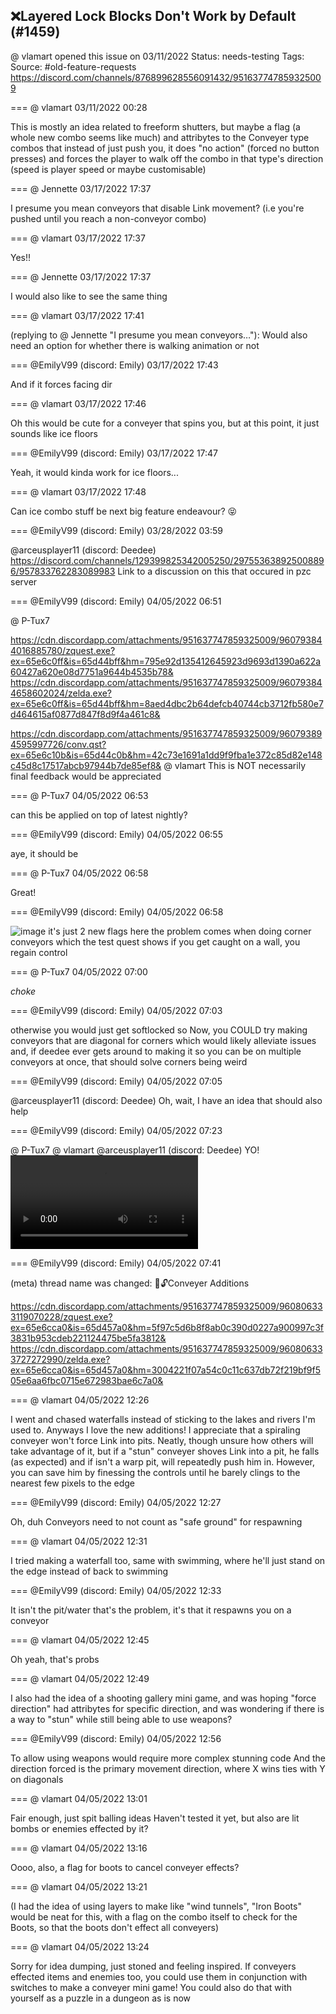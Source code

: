 ## ❌Layered Lock Blocks Don't Work by Default (#1459)
@ vlamart opened this issue on 03/11/2022
Status: needs-testing
Tags: 
Source: #old-feature-requests https://discord.com/channels/876899628556091432/951637747859325009


=== @ vlamart 03/11/2022 00:28

This is mostly an idea related to freeform shutters, but maybe a flag (a whole new combo seems like much) and attribytes to the Conveyer type combos that instead of just push you, it does "no action" (forced no button presses) and forces the player to walk off the combo in that type's direction (speed is player speed or maybe customisable)

=== @ Jennette 03/17/2022 17:37

I presume you mean conveyors that disable Link movement? (i.e you're pushed until you reach a non-conveyor combo)

=== @ vlamart 03/17/2022 17:37

Yes!!

=== @ Jennette 03/17/2022 17:37

I would also like to see the same thing

=== @ vlamart 03/17/2022 17:41

(replying to @ Jennette "I presume you mean conveyors…"): Would also need an option for whether there is walking animation or not

=== @EmilyV99 (discord: Emily) 03/17/2022 17:43

And if it forces facing dir

=== @ vlamart 03/17/2022 17:46

Oh this would be cute for a conveyer that spins you, but at this point, it just sounds like ice floors

=== @EmilyV99 (discord: Emily) 03/17/2022 17:47

Yeah, it would kinda work for ice floors...

=== @ vlamart 03/17/2022 17:48

Can ice combo stuff be next big feature endeavour? 😝

=== @EmilyV99 (discord: Emily) 03/28/2022 03:59

@arceusplayer11 (discord: Deedee)
https://discord.com/channels/129399825342005250/297553638925008896/957833762283089983
Link to a discussion on this that occured in pzc server

=== @EmilyV99 (discord: Emily) 04/05/2022 06:51

@ P-Tux7

https://cdn.discordapp.com/attachments/951637747859325009/960793844016885780/zquest.exe?ex=65e6c0ff&is=65d44bff&hm=795e92d135412645923d9693d1390a622a60427a620e08d7751a9644b4535b78&
https://cdn.discordapp.com/attachments/951637747859325009/960793844658602024/zelda.exe?ex=65e6c0ff&is=65d44bff&hm=8aed4dbc2b64defcb40744cb3712fb580e7d464615af0877d847f8d9f4a461c8&

https://cdn.discordapp.com/attachments/951637747859325009/960793894595997726/conv.qst?ex=65e6c10b&is=65d44c0b&hm=42c73e1691a1dd9f9fba1e372c85d82e148c45d8c17517abcb97944b7de85ef8&
@ vlamart
This is NOT necessarily final
feedback would be appreciated

=== @ P-Tux7 04/05/2022 06:53

can this be applied on top of latest nightly?

=== @EmilyV99 (discord: Emily) 04/05/2022 06:55

aye, it should be

=== @ P-Tux7 04/05/2022 06:58

Great!

=== @EmilyV99 (discord: Emily) 04/05/2022 06:58


![image](https://cdn.discordapp.com/attachments/951637747859325009/960795634305232907/unknown.png?ex=65e6c2a9&is=65d44da9&hm=4de385531ae371f7710d747e617f425383d7499c5c2f089cba2cd13ec5455ad1&)
it's just 2 new flags here
the problem comes when doing corner conveyors
which the test quest shows
if you get caught on a wall, you regain control

=== @ P-Tux7 04/05/2022 07:00

*choke*

=== @EmilyV99 (discord: Emily) 04/05/2022 07:03

otherwise you would just get softlocked
so
Now, you COULD try making conveyors that are diagonal for corners
which would likely alleviate issues
and, if deedee ever gets around to making it so you can be on multiple conveyors at once, that should solve corners being weird

=== @EmilyV99 (discord: Emily) 04/05/2022 07:05

@arceusplayer11 (discord: Deedee)
Oh, wait, I have an idea
that should also help

=== @EmilyV99 (discord: Emily) 04/05/2022 07:23

@ P-Tux7 @ vlamart @arceusplayer11 (discord: Deedee) YO!
![image](https://cdn.discordapp.com/attachments/951637747859325009/960801794110410792/Smarter_Conveyors.mp4?ex=65e6c866&is=65d45366&hm=c0ecef419da14afbb81d805891492e01deca8af66bbe247b92ec46db9df9fe20&)

=== @EmilyV99 (discord: Emily) 04/05/2022 07:41

(meta) thread name was changed: 💊🔓Conveyer Additions

https://cdn.discordapp.com/attachments/951637747859325009/960806333119070228/zquest.exe?ex=65e6cca0&is=65d457a0&hm=5f97c5d6b8f8ab0c390d0227a900997c3f3831b953cdeb221124475be5fa3812&
https://cdn.discordapp.com/attachments/951637747859325009/960806333727272990/zelda.exe?ex=65e6cca0&is=65d457a0&hm=3004221f07a54c0c11c637db72f219bf9f505e6aa6fbc0715e672983bae6c7a0&

=== @ vlamart 04/05/2022 12:26

I went and chased waterfalls instead of sticking to the lakes and rivers I'm used to.  Anyways I love the new additions! I appreciate that a spiraling conveyer won't force Link into pits. Neatly, though unsure how others will take advantage of it, but if a "stun" conveyer shoves Link into a pit, he falls (as expected) and if isn't a warp pit, will repeatedly push him in. However, you can save him by finessing the controls until he barely clings to the nearest few pixels to the edge

=== @EmilyV99 (discord: Emily) 04/05/2022 12:27

Oh, duh
Conveyors need to not count as "safe ground" for respawning

=== @ vlamart 04/05/2022 12:31

I tried making a waterfall too, same with swimming, where he'll just stand on the edge instead of back to swimming

=== @EmilyV99 (discord: Emily) 04/05/2022 12:33

It isn't the pit/water that's the problem, it's that it respawns you on a conveyor

=== @ vlamart 04/05/2022 12:45

Oh yeah, that's probs

=== @ vlamart 04/05/2022 12:49

I also had the idea of a shooting gallery mini game, and was hoping "force direction" had attribytes for specific direction, and was wondering if there is a way to "stun" while still being able to use weapons?

=== @EmilyV99 (discord: Emily) 04/05/2022 12:56

To allow using weapons would require more complex stunning code
And the direction forced is the primary movement direction, where X wins ties with Y on diagonals

=== @ vlamart 04/05/2022 13:01

Fair enough, just spit balling ideas
Haven't tested it yet, but also are lit bombs or enemies effected by it?

=== @ vlamart 04/05/2022 13:16

Oooo, also, a flag for boots to cancel conveyer effects?

=== @ vlamart 04/05/2022 13:21

(I had the idea of using layers to make like "wind tunnels", "Iron Boots" would be neat for this, with a flag on the combo itself to check for the Boots, so that the boots don't effect all conveyers)

=== @ vlamart 04/05/2022 13:24

Sorry for idea dumping, just stoned and feeling inspired. If conveyers effected items and enemies too, you could use them in conjunction with switches to make a conveyer mini game! You could also do that with yourself as a puzzle in a dungeon as is now
